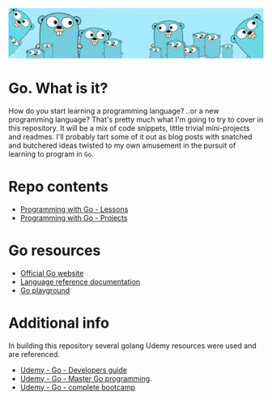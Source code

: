 ![](https://github.com/irisida/golang/blob/master/src/assets/freegopher.png)

# Go. What is it?

How do you start learning a programming language? ..or a new programming language? That's pretty much what I'm going to try to cover in this repository. It will be a mix of code snippets, little trivial mini-projects and readmes. I'll probably tart some of it out as blog posts with snatched and butchered ideas twisted to my own amusement in the pursuit of learning to program in `Go`.

# Repo contents

- [Programming with Go - Lessons](https://github.com/irisida/golang/tree/master/src/lessons/)
- [Programming with Go - Projects](https://github.com/irisida/golang/tree/master/src/projects/)

# Go resources

- [Official Go website](https://golang.org/)
- [Language reference documentation](https://golang.org/doc/)
- [Go playground](https://play.golang.org/)

# Additional info

In building this repository several golang Udemy resources were used and are referenced.

- [Udemy - Go - Developers guide](https://www.udemy.com/course/go-the-complete-developers-guide)
- [Udemy - Go - Master Go programming](https://www.udemy.com/course/master-go-programming-complete-golang-bootcamp).
- [Udemy - Go - complete bootcamp](https://www.udemy.com/course/learn-go-the-complete-bootcamp-course-golang)
